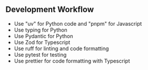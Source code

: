 ## Development Workflow

- Use "uv" for Python code and "pnpm" for Javascript
- Use typing for Python
- Use Pydantic for Python
- Use Zod for Typescript
- Use ruff for linting and code formatting
- Use pytest for testing
- Use prettier for code formatting with Typescript